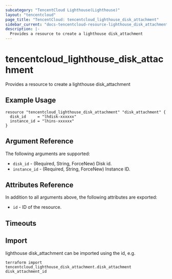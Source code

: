 ```yaml
---
subcategory: "TencentCloud Lighthouse(Lighthouse)"
layout: "tencentcloud"
page_title: "TencentCloud: tencentcloud_lighthouse_disk_attachment"
sidebar_current: "docs-tencentcloud-resource-lighthouse_disk_attachment"
description: |-
  Provides a resource to create a lighthouse disk_attachment
---
```


# tencentcloud_lighthouse_disk_attachment

Provides a resource to create a lighthouse disk_attachment

## Example Usage

```hcl
resource "tencentcloud_lighthouse_disk_attachment" "disk_attachment" {
  disk_id     = "lhdisk-xxxxxx"
  instance_id = "lhins-xxxxxx"
}
```

## Argument Reference

The following arguments are supported:

* `disk_id` - (Required, String, ForceNew) Disk id.
* `instance_id` - (Required, String, ForceNew) Instance ID.

## Attributes Reference

In addition to all arguments above, the following attributes are exported:

* `id` - ID of the resource.



## Timeouts

<no value>


## Import

lighthouse disk_attachment can be imported using the id, e.g.

```
terraform import tencentcloud_lighthouse_disk_attachment.disk_attachment disk_attachment_id
```

